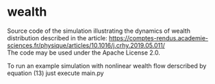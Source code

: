 # wealth
Source code of the simulation illustrating the dynamics of wealth distribution described in the article: https://comptes-rendus.academie-sciences.fr/physique/articles/10.1016/j.crhy.2019.05.011/  
The code may be used under the Apache License 2.0.

To run an example simulation with nonlinear wealth flow derscribed by equation (13) just execute main.py

